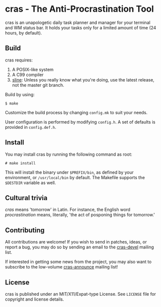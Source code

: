 # cras - The Anti-Procrastination Tool

cras is an unapologetic daily task planner and manager for your terminal and WM
status bar. It holds your tasks only for a limited amount of time (24 hours, by
default).

## Build

cras requires:

1. A POSIX-like system
2. A C99 compiler
3. [sline](https://sr.ht/~arivigo/sline): Unless you really know what you're
   doing, use the latest release, not the master git branch. 

Build by using:

```
$ make
```

Customize the build process by changing ``config.mk`` to suit your needs.

User configuration is performed by modifying ``config.h``. A set of defaults is 
provided in ``config.def.h``.

## Install

You may install cras by running the following command as root:

```
# make install
```

This will install the binary under ``$PREFIX/bin``, as defined by your 
environment, or ``/usr/local/bin`` by default. The Makefile supports the 
``$DESTDIR`` variable as well.

## Cultural trivia

_cras_ means 'tomorrow' in Latin. For instance, the English word 
_procrastination_ means, literally, 'the act of posponing things for tomorrow.'

## Contributing

All contributions are welcome! If you wish to send in patches, ideas, or report
a bug, you may do so by sending an email to the 
[cras-devel](https://lists.sr.ht/~arivigo/cras-devel) mailing list.

If interested in getting some news from the project, you may also want to 
subscribe to the low-volume 
[cras-announce](https://lists.sr.ht/~arivigo/cras-announce) mailing list!

## License

cras is published under an MIT/X11/Expat-type License. See ``LICENSE`` file for 
copyright and license details.